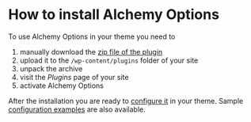 # How to install Alchemy Options

To use Alchemy Options in your theme you need to 

1. manually download the [zip file of the plugin](https://github.com/AlchemyOptions/AlchemyOptions/archive/master.zip)
2. upload it to the `/wp-content/plugins` folder of your site
3. unpack the archive
4. visit the *Plugins* page of your site
5. activate Alchemy Options

After the installation you are ready to [configure it](Configuration.md) in your theme. Sample [configuration examples](Samples.md) are also available.
